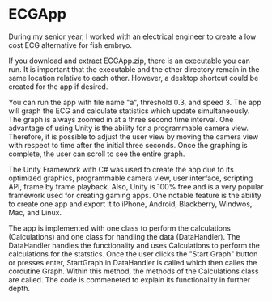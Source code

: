 # ECGApp

During my senior year, I worked with an electrical engineer to create a low cost ECG alternative for fish embryo.

If you download and extract ECGApp.zip, there is an executable you can run. It is important that the executable and the other directory remain in the same location relative to each other. However, a desktop shortcut could be created for the app if desired.

You can run the app with file name "a", threshold 0.3, and speed 3. The app will graph the ECG and calculate statistics which update simultaneously. The graph is always zoomed in at a three second time interval. One advantage of using Unity is the ability for a programmable camera view. Therefore, it is possible to adjust the user view by moving the camera view with respect to time after the initial three seconds. Once the graphing is complete, the user can scroll to see the entire graph.

The Unity Framework with C# was used to create the app due to its optimized graphics, programmable camera view, user interface, scripting API, frame by frame playback. Also, Unity is 100% free and is a very popular framework used for creating gaming apps. One notable feature is the ability to create one app and export it to iPhone, Android, Blackberry, Windwos, Mac, and Linux.

The app is implemented with one class to perform the calculations (Calculations) and one class for handling the data (DataHandler). The DataHandler handles the functionality and uses Calculations to perform the calculations for the statstics. Once the user clicks the "Start Graph" button or presses enter, StartGraph in DataHandler is called which then calles the coroutine Graph. Within this method, the methods of the Calculations class are called. The code is commeneted to explain its functionality in further depth.
